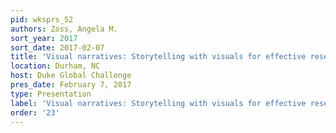 ```yaml
---
pid: wksprs_52
authors: Zoss, Angela M.
sort_year: 2017
sort_date: 2017-02-07
title: 'Visual narratives: Storytelling with visuals for effective research presentations'
location: Durham, NC
host: Duke Global Challenge
pres_date: February 7, 2017
type: Presentation
label: 'Visual narratives: Storytelling with visuals for effective research presentations'
order: '23'
---
```

